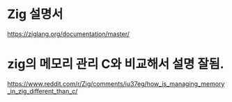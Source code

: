 # Zig 설명서

https://ziglang.org/documentation/master/

# zig의 메모리 관리 C와 비교해서 설명 잘됨.

https://www.reddit.com/r/Zig/comments/iu37eg/how_is_managing_memory_in_zig_different_than_c/
